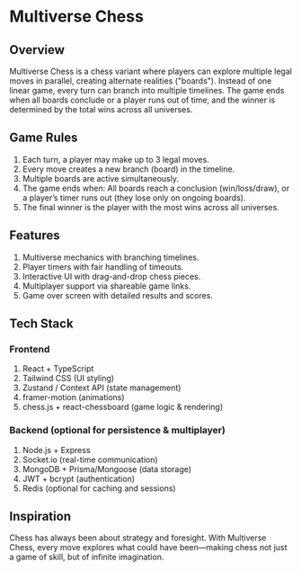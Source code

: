 # Multiverse Chess

## Overview

Multiverse Chess is a chess variant where players can explore multiple legal moves in parallel, creating alternate realities ("boards"). Instead of one linear game, every turn can branch into multiple timelines. The game ends when all boards conclude or a player runs out of time, and the winner is determined by the total wins across all universes.

## Game Rules

1. Each turn, a player may make up to 3 legal moves.
2. Every move creates a new branch (board) in the timeline.
3. Multiple boards are active simultaneously.
4. The game ends when: All boards reach a conclusion (win/loss/draw), or a player’s timer runs out (they lose only on ongoing boards).
5. The final winner is the player with the most wins across all universes.

## Features

1. Multiverse mechanics with branching timelines.
2. Player timers with fair handling of timeouts.
3. Interactive UI with drag-and-drop chess pieces.
4. Multiplayer support via shareable game links.
5. Game over screen with detailed results and scores.

## Tech Stack

### Frontend

1. React + TypeScript
2. Tailwind CSS (UI styling)
3. Zustand / Context API (state management)
4. framer-motion (animations)
5. chess.js + react-chessboard (game logic & rendering)

### Backend (optional for persistence & multiplayer)

1. Node.js + Express
2. Socket.io (real-time communication)
3. MongoDB + Prisma/Mongoose (data storage)
4. JWT + bcrypt (authentication)
5. Redis (optional for caching and sessions)

## Inspiration

Chess has always been about strategy and foresight. With Multiverse Chess, every move explores what could have been—making chess not just a game of skill, but of infinite imagination.
